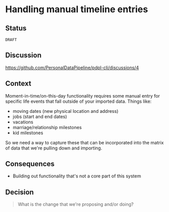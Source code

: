 # Handling manual timeline entries

## Status

`DRAFT`

## Discussion

https://github.com/PersonalDataPipeline/pdpl-cli/discussions/4

## Context

Moment-in-time/on-this-day functionality requires some manual entry for specific life events that fall outside of your imported data. Things like:

- moving dates (new physical location and address)
- jobs (start and end dates)
- vacations
- marriage/relationship milestones
- kid milestones

So we need a way to capture these that can be incorporated into the matrix of data that we're pulling down and importing.

## Consequences

- Building out functionality that's not a core part of this system

## Decision

> What is the change that we're proposing and/or doing?
